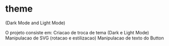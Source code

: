# theme
(Dark Mode and Light Mode)

O projeto consiste em:
Criacao de troca de tema (Dark e Light Mode)
Manipulacao de SVG (rotacao e estilizacao)
Manipulacao de texto do Button

